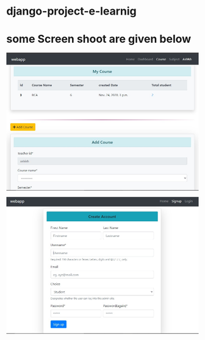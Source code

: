 # django-project-e-learnig
# some Screen shoot are given below
![](screenshoot/Screenshot%202020-12-02%20212853.jpg)


![](screenshoot/Screenshot%202020-12-02%20212947.jpg)
